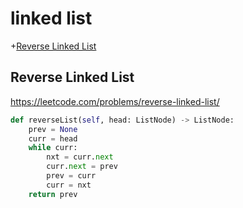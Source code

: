 # linked list
+[Reverse Linked List](#reverse-linked-list)


## Reverse Linked List
https://leetcode.com/problems/reverse-linked-list/

```python
def reverseList(self, head: ListNode) -> ListNode:
    prev = None
    curr = head
    while curr:
        nxt = curr.next
        curr.next = prev
        prev = curr
        curr = nxt
    return prev

```

